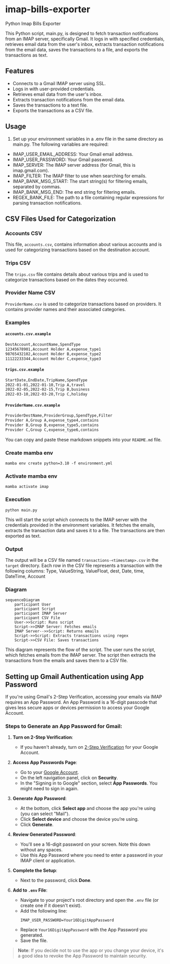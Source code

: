 # imap-bills-exporter
Python Imap Bills Exporter

This Python script, main.py, is designed to fetch transaction notifications from an IMAP server, specifically Gmail. It logs in with specified credentials, retrieves email data from the user's inbox, extracts transaction notifications from the email data, saves the transactions to a file, and exports the transactions as text.

## Features

- Connects to a Gmail IMAP server using SSL.
- Logs in with user-provided credentials.
- Retrieves email data from the user's inbox.
- Extracts transaction notifications from the email data.
- Saves the transactions to a text file.
- Exports the transactions as a CSV file.

## Usage

1. Set up your environment variables in a .env file in the same directory as main.py. The following variables are required:

- IMAP_USER_EMAIL_ADDRESS: Your Gmail email address.
- IMAP_USER_PASSWORD: Your Gmail password.
- IMAP_SERVER: The IMAP server address (for Gmail, this is imap.gmail.com).
- IMAP_FILTER: The IMAP filter to use when searching for emails.
- IMAP_BANK_MSG_START: The start string(s) for filtering emails, separated by commas.
- IMAP_BANK_MSG_END: The end string for filtering emails.
- REGEX_BANK_FILE: The path to a file containing regular expressions for parsing transaction notifications.

## CSV Files Used for Categorization

### Accounts CSV

This file, `accounts.csv`, contains information about various accounts and is used for categorizing transactions based on the destination account.

### Trips CSV

The `trips.csv` file contains details about various trips and is used to categorize transactions based on the dates they occurred.

### Provider Name CSV

`ProviderName.csv` is used to categorize transactions based on providers. It contains provider names and their associated categories.

### Examples
#### `accounts.csv.example`
```markdown
DestAccount,AccountName,SpendType
12345678901,Account Holder A,expense_type1
98765432102,Account Holder B,expense_type2
11122233344,Account Holder C,expense_type3
```

#### `trips.csv.example`
```markdown
StartDate,EndDate,TripName,SpendType
2022-01-01,2022-01-10,Trip A,travel
2022-02-05,2022-02-15,Trip B,business
2022-03-10,2022-03-20,Trip C,holiday
```

#### `ProviderName.csv.example`
```markdown
ProviderDestName,ProviderGroup,SpendType,Filter
Provider A,Group A,expense_type4,contains
Provider B,Group B,expense_type5,contains
Provider C,Group C,expense_type6,contains
```

You can copy and paste these markdown snippets into your `README.md` file.

### Create mamba env
```bash=
mamba env create python=3.10 -f environment.yml
```
### Activate mamba env
```bash=
mamba activate imap
```

### Execution
```bash=
python main.py
```

This will start the script which connects to the IMAP server with the credentials 
provided in the environment variables. It fetches the emails, extracts the transaction 
data and saves it to a file. The transactions are then exported as text.

### Output
The output will be a CSV file named `transactions-<timestamp>.csv` in the `target` directory.
Each row in the CSV file represents a transaction with the following columns:
Type, ValueString, ValueFloat, dest, Date, time, DateTime, Account

### Diagram
```mermaid
sequenceDiagram
    participant User
    participant Script
    participant IMAP Server
    participant CSV File
    User->>Script: Runs script
    Script->>IMAP Server: Fetches emails
    IMAP Server-->>Script: Returns emails
    Script->>Script: Extracts transactions using regex
    Script->>CSV File: Saves transactions
```

This diagram represents the flow of the script. The user runs the script, which fetches 
emails from the IMAP server. The script then extracts the transactions from the emails 
and saves them to a CSV file.


## Setting up Gmail Authentication using App Password

If you're using Gmail's 2-Step Verification, accessing your emails via IMAP requires an App Password. An App Password is a 16-digit passcode that gives less secure apps or devices permission to access your Google Account.

### Steps to Generate an App Password for Gmail:

1. **Turn on 2-Step Verification**: 
    - If you haven't already, turn on [2-Step Verification](https://www.google.com/landing/2step/) for your Google Account.
    
2. **Access App Passwords Page**:
    - Go to your [Google Account](https://myaccount.google.com/).
    - On the left navigation panel, click on **Security**.
    - In the "Signing in to Google" section, select **App Passwords**. You might need to sign in again.

3. **Generate App Password**:
    - At the bottom, click **Select app** and choose the app you're using (you can select "Mail").
    - Click **Select device** and choose the device you’re using.
    - Click **Generate**.

4. **Review Generated Password**:
    - You'll see a 16-digit password on your screen. Note this down without any spaces.
    - Use this App Password where you need to enter a password in your IMAP client or application.

5. **Complete the Setup**:
    - Next to the password, click **Done**.

6. **Add to `.env` File**:
    - Navigate to your project's root directory and open the `.env` file (or create one if it doesn't exist).
    - Add the following line:
      ```
      IMAP_USER_PASSWORD=Your16DigitAppPassword
      ```
    - Replace `Your16DigitAppPassword` with the App Password you generated.
    - Save the file.

> **Note**: If you decide not to use the app or you change your device, it's a good idea to revoke the App Password to maintain security.
